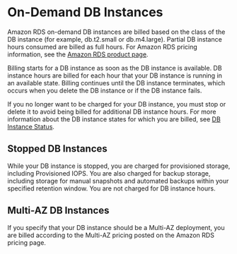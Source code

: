# On\-Demand DB Instances<a name="USER_OnDemandDBInstances"></a>

Amazon RDS on\-demand DB instances are billed based on the class of the DB instance \(for example, db\.t2\.small or db\.m4\.large\)\. Partial DB instance hours consumed are billed as full hours\. For Amazon RDS pricing information, see the [Amazon RDS product page](https://aws.amazon.com/rds/pricing)\.

Billing starts for a DB instance as soon as the DB instance is available\. DB instance hours are billed for each hour that your DB instance is running in an available state\. Billing continues until the DB instance terminates, which occurs when you delete the DB instance or if the DB instance fails\.

If you no longer want to be charged for your DB instance, you must stop or delete it to avoid being billed for additional DB instance hours\. For more information about the DB instance states for which you are billed, see [DB Instance Status](Overview.DBInstance.Status.md)\.

## Stopped DB Instances<a name="USER_OnDemandDBInstances.Stopped"></a>

While your DB instance is stopped, you are charged for provisioned storage, including Provisioned IOPS\. You are also charged for backup storage, including storage for manual snapshots and automated backups within your specified retention window\. You are not charged for DB instance hours\.

## Multi\-AZ DB Instances<a name="USER_OnDemandDBInstances.MultiAZ"></a>

If you specify that your DB instance should be a Multi\-AZ deployment, you are billed according to the Multi\-AZ pricing posted on the Amazon RDS pricing page\.